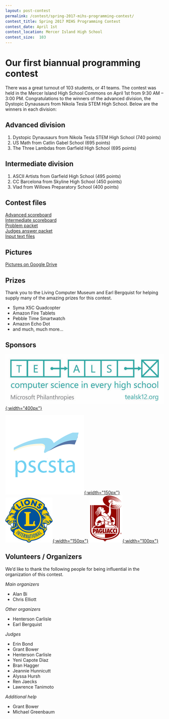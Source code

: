 ```yaml
---
layout: post-contest
permalink: /contest/spring-2017-mihs-programming-contest/
contest_title: Spring 2017 MIHS Programming Contest
contest_date: April 1st
contest_location: Mercer Island High School
contest_size:  103
---
```


# Our first biannual programming contest

There was a great turnout of 103 students, or 41 teams. The contest was held in the Mercer Island High School Commons on April 1st from 9:30 AM – 3:00 PM. Congratulations to the winners of the advanced division, the Dystopic Dynausaurs from Nikola Tesla STEM High School.  Below are the winners in each division:

## Advanced division

1. Dystopic Dynausaurs from Nikola Tesla STEM High School (740 points)
2. US Math from Catlin Gabel School (695 points)
3. The Three Lambdas from Garfield High School (695 points)

## Intermediate division

1. ASCII Artists from Garfield High School (495 points)
2. CC Barcelona from Skyline High School (450 points)
3. Vlad from Willows Preparatory School (400 points)

## Contest files

[Advanced scoreboard](https://view.publitas.com/codemihs/scoreboard-advanced-2017)  
[Intermediate scoreboard](https://view.publitas.com/codemihs/codemihs-scoreboard-intermediate-2017)  
[Problem packet](https://view.publitas.com/codemihs/codemihs-problem-packet)  
[Judges answer packet](https://view.publitas.com/codemihs/codemihsjudgesdata)  
[Input text files](https://drive.google.com/drive/folders/0B3GiTJ1YDPmzWWNuNTlfMkF4Q3c)

## Pictures

[Pictures on Google Drive](https://drive.google.com/drive/folders/0By-6WanV3FA5aHQ2MGVUSWdfcFk?usp=sharing)

## Prizes

Thank you to the Living Computer Museum and Earl Bergquist for helping supply many of the amazing prizes for this contest.

 - Syma X5C Quadcopter
 - Amazon Fire Tablets
 - Pebble Time Smartwatch
 - Amazon Echo Dot
 - and much, much more...

## Sponsors

[![Microsoft Teals](/assets/images/sponsor_msft_teals.png){:width="400px"}](https://www.tealsk12.org/)

[![PSCSTA](/assets/images/sponsor_pscsta.png){:width="150px"}](https://pscsta.org)
[![Lions Club](/assets/images/sponsor_lions.jpg){:width="150px"}](http://mercerislandlions.org/)
[![Pagliacci Pizza](/assets/images/sponsor_pagliacci.jpg){:width="100px"}](https://www.pagliacci.com/)

## Volunteers / Organizers

We’d like to thank the following people for being influential in the organization of this contest.

_Main organizers_

- Alan Bi
- Chris Elliott

_Other organizers_

- Henterson Carlisle
- Earl Bergquist

_Judges_

- Erin Bond
- Grant Bower
- Henterson Carlisle
- Yeni Capote Diaz
- Bran Hagger
- Jeannie Hunnicutt
- Alyssa Hursh
- Ren Jaecks
- Lawrence Tanimoto

_Additional help_

- Grant Bower
- Michael Greenbaum
